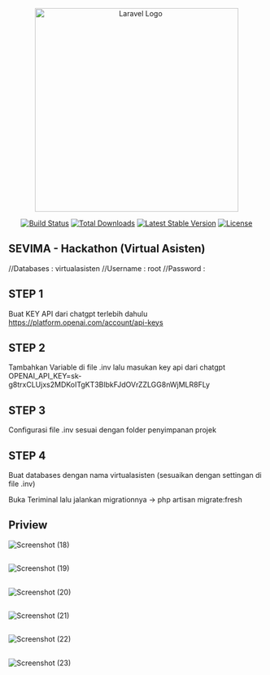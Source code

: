 <p align="center"><a href="https://laravel.com" target="_blank"><img src="https://raw.githubusercontent.com/laravel/art/master/logo-lockup/5%20SVG/2%20CMYK/1%20Full%20Color/laravel-logolockup-cmyk-red.svg" width="400" alt="Laravel Logo"></a></p>

<p align="center">
<a href="https://github.com/laravel/framework/actions"><img src="https://github.com/laravel/framework/workflows/tests/badge.svg" alt="Build Status"></a>
<a href="https://packagist.org/packages/laravel/framework"><img src="https://img.shields.io/packagist/dt/laravel/framework" alt="Total Downloads"></a>
<a href="https://packagist.org/packages/laravel/framework"><img src="https://img.shields.io/packagist/v/laravel/framework" alt="Latest Stable Version"></a>
<a href="https://packagist.org/packages/laravel/framework"><img src="https://img.shields.io/packagist/l/laravel/framework" alt="License"></a>
</p>

## SEVIMA - Hackathon (Virtual Asisten)
//Databases : virtualasisten
//Username : root
//Password : 
## STEP 1

Buat KEY API dari chatgpt terlebih dahulu
https://platform.openai.com/account/api-keys

## STEP 2 

Tambahkan Variable di file .inv lalu masukan key api dari chatgpt
OPENAI_API_KEY=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

## STEP 3

Configurasi file .inv sesuai dengan folder penyimpanan projek

## STEP 4

Buat databases dengan nama virtualasisten (sesuaikan dengan settingan di file .inv)

Buka Teriminal lalu jalankan migrationnya
-> php artisan migrate:fresh

## Priview
![Screenshot (18)](https://github.com/fairuzulum/SEVIMA-Hackathon-Virtual-Asisten/assets/46962539/8f2a9178-8b0e-48ce-9475-aff8e62fa5d3)

##
![Screenshot (19)](https://github.com/fairuzulum/SEVIMA-Hackathon-Virtual-Asisten/assets/46962539/dff6b8c6-ecdf-401d-ae2e-032a5e753e3b)

##
![Screenshot (20)](https://github.com/fairuzulum/SEVIMA-Hackathon-Virtual-Asisten/assets/46962539/a51363ac-834a-4bab-ae4c-07b9512391ef)

##
![Screenshot (21)](https://github.com/fairuzulum/SEVIMA-Hackathon-Virtual-Asisten/assets/46962539/b0813529-f621-4579-8671-0e41ab402272)

##
![Screenshot (22)](https://github.com/fairuzulum/SEVIMA-Hackathon-Virtual-Asisten/assets/46962539/6e070f3f-6ea4-49d9-8e4d-0a6ad9d3fa7b)

##
![Screenshot (23)](https://github.com/fairuzulum/SEVIMA-Hackathon-Virtual-Asisten/assets/46962539/870ea4a9-26ba-4b16-b2c7-e1300a7f4d88)





